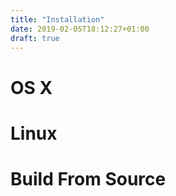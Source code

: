 ```yaml
---
title: "Installation"
date: 2019-02-05T18:12:27+01:00
draft: true
---
```


# OS X

# Linux

# Build From Source

